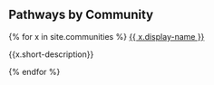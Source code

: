 <h2>Pathways by Community</h2>
{% for x in site.communities %}
  <a class="btn btn-sm btn-pill btn-success" href="{{ x.url }}">{{ x.display-name }}</a>
<p>{{x.short-description}}</p>
{% endfor %}

